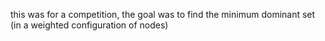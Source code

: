 this was for a competition, the goal was to find the minimum dominant set (in a weighted configuration of nodes)

